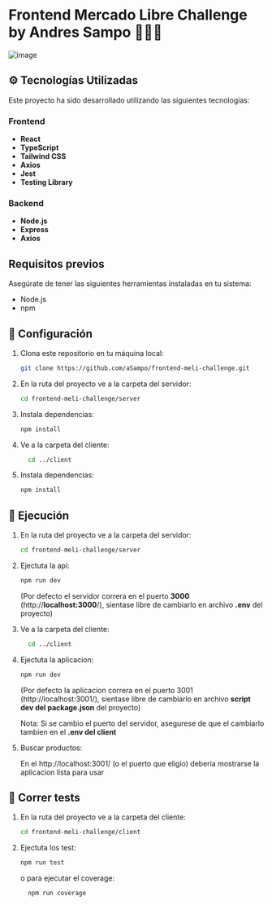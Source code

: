 # Frontend Mercado Libre Challenge by Andres Sampo 👨🏻‍💻
![image](https://github.com/aSampo/frontend-meli-challenge/assets/29290423/bfcaff21-0b44-4ad2-98fc-893494d0407e)



## ⚙️ Tecnologías Utilizadas 

Este proyecto ha sido desarrollado utilizando las siguientes tecnologías:

### Frontend

- **React**
- **TypeScript**
- **Tailwind CSS**
- **Axios**
- **Jest**
- **Testing Library**
  
### Backend

- **Node.js**
- **Express**
- **Axios**

## Requisitos previos

Asegúrate de tener las siguientes herramientas instaladas en tu sistema:

- Node.js
- npm

## 🔩 Configuración

1. Clona este repositorio en tu máquina local:
   ```bash
   git clone https://github.com/aSampo/frontend-meli-challenge.git
2. En la ruta del proyecto ve a la carpeta del servidor:
   ```bash
   cd frontend-meli-challenge/server
3. Instala dependencias:
    ```bash
   npm install
4. Ve a la carpeta del cliente:
   ```bash
     cd ../client
5. Instala dependencias:
    ```bash
   npm install

## 🚀 Ejecución
1. En la ruta del proyecto ve a la carpeta del servidor:
   ```bash
   cd frontend-meli-challenge/server
3. Ejectuta la api:
    ```bash
   npm run dev
    ```
      (Por defecto el servidor correra en el puerto **3000** (http://**localhost:3000**/), sientase libre de cambiarlo en archivo **.env** del proyecto)
4. Ve a la carpeta del cliente:
   ```bash
     cd ../client
5. Ejectuta la aplicacion:
    ```bash
   npm run dev
   ```
      (Por defecto la aplicacion correra en el puerto 3001 (http://localhost:3001/), sientase libre de cambiarlo en archivo **script dev del package.json** del proyecto)

     Nota: Si se cambio el puerto del servidor, asegurese de que el cambiarlo tambien en el **.env del client**
7. Buscar productos:
   
      En el http://localhost:3001/ (o el puerto que eligio) deberia mostrarse la aplicacion lista para usar
## 🧪 Correr tests
1. En la ruta del proyecto ve a la carpeta del cliente:
   ```bash
   cd frontend-meli-challenge/client
   
3. Ejectuta los test:
    ```bash
   npm run test
    ```
    o para ejecutar el coverage:
   
     ```bash
       npm run coverage
     ```

   
